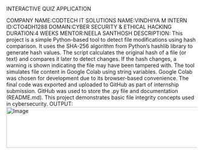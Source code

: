 INTERACTIVE QUIZ APPLICATION

COMPANY NAME:CODTECH IT SOLUTIONS
NAME:VINDHIYA M
INTERN ID:CTO4DH1288
DOMAIN:CYBER SECURITY & ETHICAL HACKING
DURATION:4 WEEKS
MENTOR:NEELA SANTHOSH
DESCRIPTION:  This project is a simple Python-based tool to detect file modifications using hash comparison.
              It uses the SHA-256 algorithm from Python’s hashlib library to generate hash values.
              The script calculates the original hash of a file (or text) and compares it later to detect changes.
              If the hash changes, a warning is shown indicating the file may have been tampered with.
              The tool simulates file content in Google Colab using string variables.
              Google Colab was chosen for development due to its browser-based convenience.
              The final code was exported and uploaded to GitHub as part of internship submission.
              GitHub was used to store the .py file and documentation (README.md).
              This project demonstrates basic file integrity concepts used in cybersecurity.
OUTPUT:<img width="786" height="108" alt="Image" src="https://github.com/user-attachments/assets/e030f35a-0116-4b49-b03b-f6696d6d6083" />              
